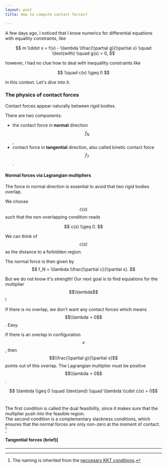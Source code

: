 ```yaml
---
layout: post
title: How to compute contact forces?

---
```

A few days ago, I noticed that I know numerics for differential equations with equallity constraints, like

$$  
m \\ddot x = f(x) - \\lambda \\frac{\\partial g}{\\partial x} \\quad \\text{with} \\quad g(x) = 0,  
$$

however, I had no clue how to deal with inequallity constraints like

$$  
\\quad c(x) \\geq 0
$$

in this context. Let's dive into it.

### The physics of contact forces

Contact forces appear naturally between rigid bodies.

There are two components:

* the contact force in **normal** direction $$f_N$$,
* contact force in **tangential** direction, also called kinetic contact force $$f_T$$.

#### Normal forces via Lagrangian multipliers

The force in normal direction is essential to avoid that two rigid bodies overlap.

We choose $$c(x)$$ such that the non-overlapping condition
reads

$$
c(x) \\geq 0.
$$

We can think of $$c(x)$$ as the distance to a forbidden region.

The normal force is then given by
$$
f_N = \\lambda \\frac{\\partial c}{\\partial x}.
$$

But we do not know it's strength! Our next goal is to find equiations for the multiplier $$\\lambda$$!

If there is no overlap, we don't want any contact forces which means $$\\lambda = 0$$. Easy.

If there is an overlap in configuration $$x$$, then $$\\frac{\\partial g}{\\partial x}$$ points out of this overlap.
The Lagrangian multiplier must be positive $$\\lambda > 0$$.

$$ \\lambda \\geq 0 \\quad \\text{and} \\quad \\lambda \\cdot c(x) = 0$$.

The first condition is called the dual feasibility, since it makes sure that the multiplier push into the feasible region.  
The second condition is a complementary slackness conditions, which ensures that the normal forces are only non-zero at the moment of contact. [^1]

#### Tangential forces (brief)[

***

[^1]: The naming is inherited from the [neccesary KKT conditions](https://en.wikipedia.org/wiki/Karush%E2%80%93Kuhn%E2%80%93Tucker_conditions#Necessary_conditions).